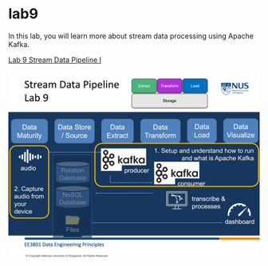 # lab9

In this lab, you will learn more about stream data processing using Apache Kafka. 

[Lab 9 Stream Data Pipeline I](./lab9%20stream_data_pipeline_1.md)

<img src="image/week9_image4.png">